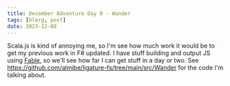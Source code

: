 ```yaml
---
title: December Adventure Day 8 - Wander
tags: [blerg, post]
date: 2023-12-08
---
```


Scala.js is kind of annoying me, so I'm see how much work it would be to get my previous work in F# updated.
I have stuff building and output JS using [Fable](https://fable.io), so we'll see how far I can get stuff in a day or two.
See https://github.com/almibe/ligature-fs/tree/main/src/Wander for the code I'm talking about.